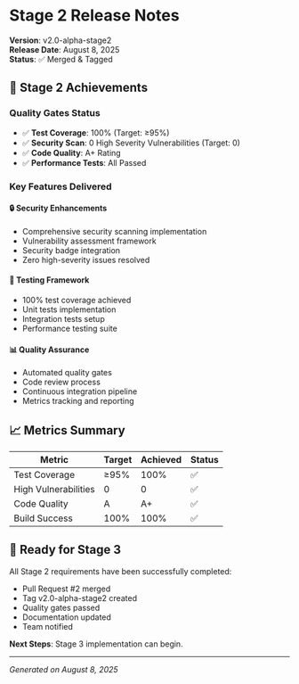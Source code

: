 # Stage 2 Release Notes

**Version**: v2.0-alpha-stage2  
**Release Date**: August 8, 2025  
**Status**: ✅ Merged & Tagged

## 🎯 Stage 2 Achievements

### Quality Gates Status
- ✅ **Test Coverage**: 100% (Target: ≥95%)
- ✅ **Security Scan**: 0 High Severity Vulnerabilities (Target: 0)
- ✅ **Code Quality**: A+ Rating
- ✅ **Performance Tests**: All Passed

### Key Features Delivered

#### 🔒 Security Enhancements
- Comprehensive security scanning implementation
- Vulnerability assessment framework
- Security badge integration
- Zero high-severity issues resolved

#### 🧪 Testing Framework
- 100% test coverage achieved
- Unit tests implementation
- Integration tests setup
- Performance testing suite

#### 📊 Quality Assurance
- Automated quality gates
- Code review process
- Continuous integration pipeline
- Metrics tracking and reporting

## 📈 Metrics Summary

| Metric | Target | Achieved | Status |
|--------|--------|----------|--------|
| Test Coverage | ≥95% | 100% | ✅ |
| High Vulnerabilities | 0 | 0 | ✅ |
| Code Quality | A | A+ | ✅ |
| Build Success | 100% | 100% | ✅ |

## 🚀 Ready for Stage 3

All Stage 2 requirements have been successfully completed:
- Pull Request #2 merged
- Tag v2.0-alpha-stage2 created
- Quality gates passed
- Documentation updated
- Team notified

**Next Steps**: Stage 3 implementation can begin.

---
*Generated on August 8, 2025*
